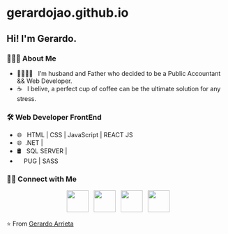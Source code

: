 
# gerardojao.github.io

<h2> Hi! I'm Gerardo.</h2>


<h3> 👨🏻‍💻 About Me </h3>

- 👨‍👩‍👧‍👦 &nbsp; I’m husband and Father who decided to be a Public Accountant  && Web Developer.
- ☕ &nbsp; I belive, a perfect cup of coffee can be the ultimate solution for any stress. 

<h3>🛠 Web Developer FrontEnd</h3>

 
- 🌐 &nbsp; HTML | CSS | JavaScript | REACT JS  
- 🌐 &nbsp;.NET | 
- 🛢 &nbsp; SQL SERVER | 
- &nbsp; &nbsp; PUG | SASS 


<h3> 🤝🏻 Connect with Me </h3>

<p align="center">
&nbsp; <a href="https://twitter.com/gerardojao" target="_blank" rel="noopener noreferrer"><img src="https://img.icons8.com/plasticine/100/000000/twitter.png" width="50" /></a>  
&nbsp; <a href="https://www.instagram.com/gerardojao/" target="_blank" rel="noopener noreferrer"><img src="https://img.icons8.com/plasticine/100/000000/instagram-new.png" width="50" /></a>  
&nbsp; <a href="https://www.linkedin.com/in/gerardojao/" target="_blank" rel="noopener noreferrer"><img src="https://img.icons8.com/plasticine/100/000000/linkedin.png" width="50" /></a>
&nbsp; <a href="mailto:gerardojao@gmail.com" target="_blank" rel="noopener noreferrer"><img src="https://img.icons8.com/plasticine/100/000000/gmail.png"  width="50" /></a>
</p>

⭐️ From [Gerardo Arrieta](https://github.com/gerardojao)

